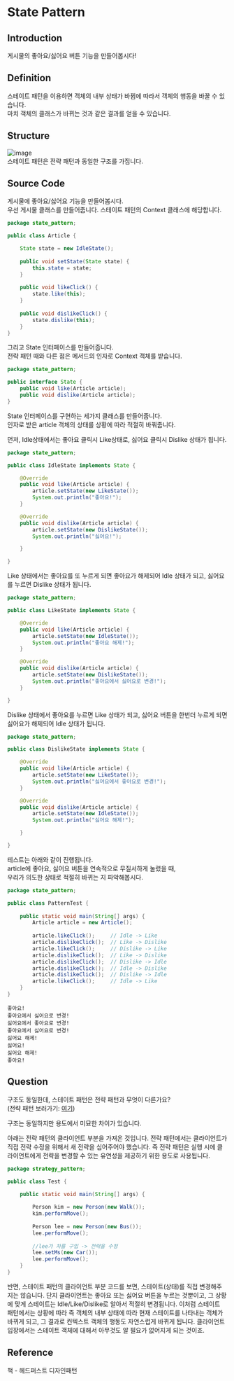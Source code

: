 # State Pattern

## Introduction
게시물의 좋아요/싫어요 버튼 기능을 만들어봅시다!

## Definition
스테이트 패턴을 이용하면 객체의 내부 상태가 바뀜에 따라서 객체의 행동을 바꿀 수 있습니다.  
마치 객체의 클래스가 바뀌는 것과 같은 결과를 얻을 수 있습니다.  

## Structure
![image](https://user-images.githubusercontent.com/78812317/143773309-fa6a8817-8d2d-4b6e-ada4-4bdaa7b92d5d.png)  
스테이트 패턴은 전략 패턴과 동일한 구조를 가집니다.  

## Source Code

게시물에 좋아요/싫어요 기능을 만들어봅시다.  
우선 게시물 클래스를 만들어줍니다. 스테이트 패턴의 Context 클래스에 해당합니다.    
```Java
package state_pattern;

public class Article {

	State state = new IdleState();
	
	public void setState(State state) {
		this.state = state;
	}
	
	public void likeClick() {
		state.like(this);
	}
	
	public void dislikeClick() {
		state.dislike(this);
	}
}

```

그리고 State 인터페이스를 만들어줍니다.  
전략 패턴 때와 다른 점은 메서드의 인자로 Context 객체를 받습니다.  

```Java
package state_pattern;

public interface State {
	public void like(Article article);
	public void dislike(Article article);
}

```

State 인터페이스를 구현하는 세가지 클래스를 만들어줍니다.  
인자로 받은 article 객체의 상태를 상황에 따라 적절히 바꿔줍니다.  
   
   먼저, Idle상태에서는 좋아요 클릭시 Like상태로, 싫어요 클릭시 Dislike 상태가 됩니다.  

```Java
package state_pattern;

public class IdleState implements State {

	@Override
	public void like(Article article) {
		article.setState(new LikeState());
		System.out.println("좋아요!");
	}

	@Override
	public void dislike(Article article) {
		article.setState(new DislikeState());
		System.out.println("싫어요!");

	}

}

```

Like 상태에서는 좋아요를 또 누르게 되면 좋아요가 해제되어 Idle 상태가 되고, 
싫어요를 누르면 Dislike 상태가 됩니다.  
```Java
package state_pattern;

public class LikeState implements State {

	@Override
	public void like(Article article) {
		article.setState(new IdleState());
		System.out.println("좋아요 해제!");
	}

	@Override
	public void dislike(Article article) {
		article.setState(new DislikeState());
		System.out.println("좋아요에서 싫어요로 변경!");
	}

}

```

Dislike 상태에서 좋아요를 누르면 Like 상태가 되고, 싫어요 버튼을 한번더 누르게 되면 싫어요가 해제되어 Idle 상태가 됩니다.
```Java
package state_pattern;

public class DislikeState implements State {

	@Override
	public void like(Article article) {
		article.setState(new LikeState());
		System.out.println("싫어요에서 좋아요로 변경!");
	}

	@Override
	public void dislike(Article article) {
		article.setState(new IdleState());
		System.out.println("싫어요 해제!");

	}

}

```

테스트는 아래와 같이 진행됩니다.  
article에 좋아요, 싫어요 버튼을 연속적으로 무질서하게 눌렀을 때,  
우리가 의도한 상태로 적절히 바뀌는 지 파악해봅시다.  

```Java
package state_pattern;

public class PatternTest {
	
	public static void main(String[] args) {
		Article article = new Article();
		
		article.likeClick();     // Idle -> Like
		article.dislikeClick();  // Like -> Dislike
		article.likeClick();     // Dislike -> Like
		article.dislikeClick();  // Like -> Dislike
		article.dislikeClick();  // Dislike -> Idle
		article.dislikeClick();  // Idle -> Dislike
		article.dislikeClick();  // Dislike -> Idle
		article.likeClick();     // Idle -> Like
	} 
}

```

```
좋아요!
좋아요에서 싫어요로 변경!
싫어요에서 좋아요로 변경!
좋아요에서 싫어요로 변경!
싫어요 해제!
싫어요!
싫어요 해제!
좋아요!

```
## Question
구조도 동일한데, 스테이트 패턴은 전략 패턴과 무엇이 다른가요?  
(전략 패턴 보러가기: [여기](https://github.com/LeeYongjun1030/DesignPatternStudy/tree/master/Strategy_pattern#readme))  
   
   구조는 동일하지만 용도에서 미묘한 차이가 있습니다.  
      
   아래는 전략 패턴의 클라이언트 부분을 가져온 것입니다. 
   전략 패턴에서는 클라이언트가 직접 전략 수정을 위해서 새 전략을 심어주어야 했습니다. 즉 전략 패턴은 실행 시에 클라이언트에게 전략을 변경할 수 있는 유연성을 제공하기 위한 용도로 사용됩니다.
   
```Java
package strategy_pattern;

public class Test {

	public static void main(String[] args) {
		
		Person kim = new Person(new Walk());
		kim.performMove();
		
		Person lee = new Person(new Bus());
		lee.performMove();
		
		//lee가 차를 구입 -> 전략을 수정
		lee.setMs(new Car());
		lee.performMove();		
	}
}

```
   반면, 스테이트 패턴의 클라이언트 부분 코드를 보면, 스테이트(상태)를 직접 변경해주지는 않습니다.
   단지 클라이언트는 좋아요 또는 싫어요 버튼을 누르는 것뿐이고, 그 상황에 맞게 스테이트는 Idle/Like/Dislike로 알아서 적절히 변경됩니다.
   이처럼 스테이트 패턴에서는 상황에 따라 즉 객체의 내부 상태에 따라 현재 스테이트를 나타내는 객체가 바뀌게 되고, 그 결과로 컨텍스트 객체의 행동도 자연스럽게 바뀌게 됩니다.
   클라이언트 입장에서는 스테이트 객체에 대해서 아무것도 알 필요가 없어지게 되는 것이죠.  
   
   
   ## Reference
   책 - 헤드퍼스트 디자인패턴
